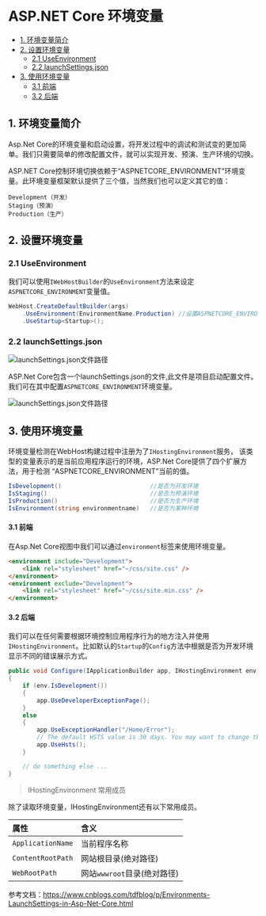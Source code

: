 # ASP.NET Core 环境变量

* [1. 环境变量简介](#1-环境变量简介)
* [2. 设置环境变量](#2-设置环境变量)
    * [2.1 UseEnvironment](#21-useenvironment)
    * [2.2 launchSettings.json](#22-launchsettingsjson)
* [3. 使用环境变量](#3-使用环境变量)
    * [3.1 前端](#31-前端)
    * [3.2 后端](#32-后端)

## 1. 环境变量简介
Asp.Net Core的环境变量和启动设置，将开发过程中的调试和测试变的更加简单。我们只需要简单的修改配置文件，就可以实现开发、预演、生产环境的切换。

ASP.NET Core控制环境切换依赖于“ASPNETCORE_ENVIRONMENT”环境变量。此环境变量框架默认提供了三个值，当然我们也可以定义其它的值：
```
Development（开发）
Staging（预演）
Production（生产）
```

## 2. 设置环境变量
### 2.1 UseEnvironment
我们可以使用`IWebHostBuilder`的`UseEnvironment`方法来设定`ASPNETCORE_ENVIRONMENT`变量值。

```csharp
WebHost.CreateDefaultBuilder(args)
    .UseEnvironment(EnvironmentName.Production) //设置ASPNETCORE_ENVIRONMENT
    .UseStartup<Startup>();
```

### 2.2 launchSettings.json

![launchSettings.json文件路径](https://i.loli.net/2020/02/26/DSkJVUdcaBZPn8Y.jpg)

ASP.Net Core包含一个launchSettings.json的文件,此文件是项目启动配置文件。我们可在其中配置`ASPNETCORE_ENVIRONMENT`环境变量。

![launchSettings.json文件路径](https://i.loli.net/2020/02/26/z6bPH487DXiqVya.jpg)

## 3. 使用环境变量

环境变量检测在WebHost构建过程中注册为了`IHostingEnvironment`服务， 该类型的变量表示的是当前应用程序运行的环境，ASP.Net Core提供了四个扩展方法，用于检测 “ASPNETCORE_ENVIRONMENT”当前的值。

```csharp
IsDevelopment()                         //是否为开发环境
IsStaging()                             //是否为预演环境
IsProduction()                          //是否为生产环境
IsEnvironment(string environmentname)   //是否为某种环境
```

#### 3.1 前端
在Asp.Net Core视图中我们可以通过`environment`标签来使用环境变量。

```html
<environment include="Development">
    <link rel="stylesheet" href="~/css/site.css" />
</environment>
<environment exclude="Development">
    <link rel="stylesheet" href="~/css/site.min.css" />
</environment>
```

#### 3.2 后端

我们可以在任何需要根据环境控制应用程序行为的地方注入并使用`IHostingEnvironment`。比如默认的`Startup`的`Config`方法中根据是否为开发环境显示不同的错误展示方式。

```csharp
public void Configure(IApplicationBuilder app, IHostingEnvironment env)
{
    if (env.IsDevelopment())
    {
        app.UseDeveloperExceptionPage();
    }
    else
    {
        app.UseExceptionHandler("/Home/Error");
        // The default HSTS value is 30 days. You may want to change this for production scenarios, see https://aka.ms/aspnetcore-hsts.
        app.UseHsts();
    }

    // do something else ...
}
```

> IHostingEnvironment 常用成员

除了读取环境变量，IHostingEnvironment还有以下常用成员。

属性|含义
:-|:-
`ApplicationName`|当前程序名称
`ContentRootPath`|网站根目录(绝对路径)
`WebRootPath`|网站`wwwroot`目录(绝对路径)




参考文档：https://www.cnblogs.com/tdfblog/p/Environments-LaunchSettings-in-Asp-Net-Core.html